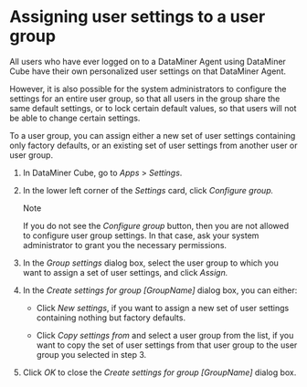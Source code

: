 # Assigning user settings to a user group

All users who have ever logged on to a DataMiner Agent using DataMiner Cube have their own personalized user settings on that DataMiner Agent.

However, it is also possible for the system administrators to configure the settings for an entire user group, so that all users in the group share the same default settings, or to lock certain default values, so that users will not be able to change certain settings.

To a user group, you can assign either a new set of user settings containing only factory defaults, or an existing set of user settings from another user or user group.

1. In DataMiner Cube, go to *Apps* > *Settings*.

2. In the lower left corner of the *Settings* card, click *Configure group.*

    > [!NOTE]
    > If you do not see the *Configure group* button, then you are not allowed to configure user group settings. In that case, ask your system administrator to grant you the necessary permissions.

3. In the *Group settings* dialog box, select the user group to which you want to assign a set of user settings, and click *Assign.*

4. In the *Create settings for group \[GroupName\]* dialog box, you can either:

    - Click *New settings*, if you want to assign a new set of user settings containing nothing but factory defaults.

    - Click *Copy settings from* and select a user group from the list, if you want to copy the set of user settings from that user group to the user group you selected in step 3.

5. Click *OK* to close the *Create settings for group \[GroupName\]* dialog box.
